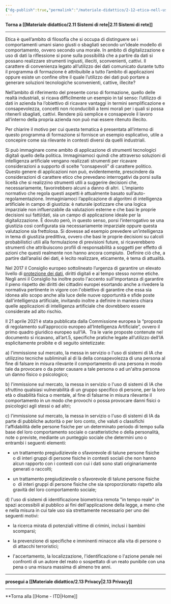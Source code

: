 ```yaml
---
{"dg-publish":true,"permalink":"/materiale-didattico/2-12-etica-nell-uso-dei-dati/"}
---
```



**Torna a [[Materiale didattico/2.11 Sistemi di rete\|2.11 Sistemi di rete]]**

---

Etica è quell’ambito di filosofia che si occupa di distinguere se i comportamenti umani siano giusti o sbagliati secondo un’ideale modello di comportamento, ovvero secondo una morale. In ambito di digitalizzazione e uso di dati la riflessione si pone sulla possibilità che a partire da dati si possano realizzare strumenti ingiusti, illeciti, sconvenienti, cattivi. Il carattere di convenienza legato all’utilizzo dei dati comunicato durante tutto il programma di formazione è attribuibile a tutto l’ambito di applicazioni oppure esiste un confine oltre il quale l’utilizzo dei dati può portare a generare soluzioni tecnologiche sconvenienti, cattive, illecite?

Nell’ambito di riferimento del presente corso di formazione, quello delle realtà industriali, si ricava difficilmente un esempio in tal senso: l’utilizzo di dati in azienda ha l’obiettivo di ricavare vantaggi in termini semplificazione e consapevolezza, concetti non riconducibili a temi morali per i quali si possa ritenerli sbagliati, cattivi. Rendere più semplice e consapevole il lavoro all’interno della propria azienda non può mai essere ritenuto illecito.

Per chiarire il motivo per cui questa tematica è presentata all’interno di questo programma di formazione si fornisce un esempio esplicativo, utile a concepire come sia rilevante in contesti diversi da quelli industriali.

Si può immaginare come ambito di applicazione di strumenti tecnologici digitali quello della politica. Immaginiamoci quindi che attraverso soluzioni di intelligenza artificiale vengano realizzati strumenti per ricavare considerazioni a supporto di scelte “consapevoli” di carattere politico. Questo genere di applicazioni non può, evidentemente, prescindere da considerazioni di carattere etico che prevedano interrogativi da porsi sulla liceità che si realizzino strumenti utili a suggerire decisioni che, necessariamente, favorirebbero alcuni a danno di altri.  L’impianto normativo che regola questi aspetti è attualmente basato sull’auto-regolamentazione. Immaginiamoci l’applicazione di algoritmi di intelligenza artificiale in campo di giustizia: è naturale ipotizzare che una logica imparziale non influenzabile da valutazioni esterne e che basi le proprie decisioni sui fatti/dati, sia un campo di applicazione ideale per la digitalizzazione. È dovuto però, in questo senso, porsi l’interrogativo se una giustizia così configurata sia necessariamente imparziale oppure questa valutazione sia frettolosa. Si dovesse ad esempio prevedere un’intelligenza in tema di giustizia predittiva, ovvero che basi le proprie decisioni su calcoli probabilistici utili alla formulazione di previsioni future, si ricaverebbero strumenti che attribuiscono profili di responsabilità a soggetti per effetto di azioni che questi realmente non hanno ancora compiuto.  Definire ciò che, a partire dall’analisi dei dati, è lecito realizzare, eticamente, è tema di attualità.

Nel 2017 il Consiglio europeo sottolineato l’urgenza di garantire un elevato livello di [protezione dei dati](https://www.altalex.com/documents/codici-altalex/2018/03/05/regolamento-generale-sulla-protezione-dei-dati-gdpr), diritti digitali e al tempo stesso norme etiche. Negli anni il Consiglio ha inoltre posto l'accento sull'importanza di garantire il pieno rispetto dei diritti dei cittadini europei esortando anche a rivedere la normativa pertinente in vigore con l'obiettivo di garantire che essa sia idonea allo scopo anche alla luce delle nuove opportunità e sfide poste dall'intelligenza artificiale, invitando inoltre a definire in maniera chiara quelle applicazioni di intelligenza artificiale che dovrebbero essere considerate ad alto rischio.  

Il 21 aprile 2021 è stata pubblicata dalla Commissione europea la “proposta di regolamento sull’approccio europeo all’Intelligenza Artificiale”, ovvero il primo quadro giuridico europeo sull’IA.  Tra le varie proposte contenute nel documento si ricavano, all’art.5, specifiche pratiche legate all’utilizzo dell’IA esplicitamente proibite e di seguito sintetizzate:

a) l'immissione sul mercato, la messa in servizio o l'uso di sistemi di IA che utilizzino tecniche subliminali al di là della consapevolezza di una persona al fine di falsare in misura rilevante il comportamento di una persona in modo tale da provocare o da poter causare a tale persona o ad un'altra persona un danno fisico o psicologico;

b) l'immissione sul mercato, la messa in servizio o l'uso di sistemi di IA che sfruttino qualsiasi vulnerabilità di un gruppo specifico di persone, per la loro età o disabilità fisica o mentale, al fine di falsarne in misura rilevante il comportamento in un modo che provochi o possa provocare danni fisici o psicologici agli stessi o ad altri;

c) l'immissione sul mercato, la messa in servizio o l'uso di sistemi di IA da parte di pubbliche autorità o per loro conto, che valuti o classifichi l'affidabilità delle persone fisiche per un determinato periodo di tempo sulla base del loro comportamento sociale o caratteristiche o della personalità, note o previste, mediante un punteggio sociale che determini uno o entrambi i seguenti elementi:

- un trattamento pregiudizievole o sfavorevole di talune persone fisiche o di interi gruppi di persone fisiche in contesti sociali che non hanno alcun rapporto con i contesti con cui i dati sono stati originariamente generati o raccolti;

- un trattamento pregiudizievole o sfavorevole di talune persone fisiche o  di interi gruppi di persone fisiche che sia sproporzionato rispetto alla gravità del loro comportamento sociale;

d) l'uso di sistemi di identificazione biometrica remota "in tempo reale" in spazi accessibili al pubblico ai fini dell'applicazione della legge, a meno che e nella misura in cui tale uso sia strettamente necessario per uno dei seguenti motivi:  

- la ricerca mirata di potenziali vittime di crimini, inclusi i bambini scomparsi;

- la prevenzione di specifiche e imminenti minacce alla vita di persone o di attacchi terroristici;

- l'accertamento, la localizzazione, l'identificazione o l'azione penale nei confronti di un autore del reato o sospettato di un reato punibile con una pena o una misura massima di almeno tre anni.

---

**prosegui a [[Materiale didattico/2.13 Privacy\|2.13 Privacy]]**

---

**Torna alla [[Home - ITD\|Home]]
